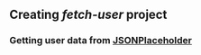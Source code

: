 ## Creating *fetch-user* project

### Getting user data from [JSONPlaceholder](https://jsonplaceholder.typicode.com/)
